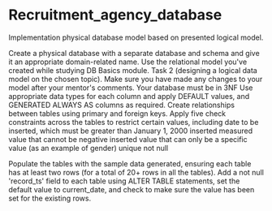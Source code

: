 # Recruitment_agency_database
Implementation physical database model based on presented logical model.

Create a physical database with a separate database and schema and give it an appropriate domain-related name. Use the relational model you've created while studying DB Basics module. Task 2 (designing a logical data model on the chosen topic). Make sure you have made any changes to your model after your mentor's comments.
Your database must be in 3NF
Use appropriate data types for each column and apply DEFAULT values, and GENERATED ALWAYS AS columns as required.
Create relationships between tables using primary and foreign keys.
Apply five check constraints across the tables to restrict certain values, including
date to be inserted, which must be greater than January 1, 2000
inserted measured value that cannot be negative
inserted value that can only be a specific value (as an example of gender)
unique
not null

Populate the tables with the sample data generated, ensuring each table has at least two rows (for a total of 20+ rows in all the tables).
Add a not null 'record_ts' field to each table using ALTER TABLE statements, set the default value to current_date, and check to make sure the value has been set for the existing rows.




